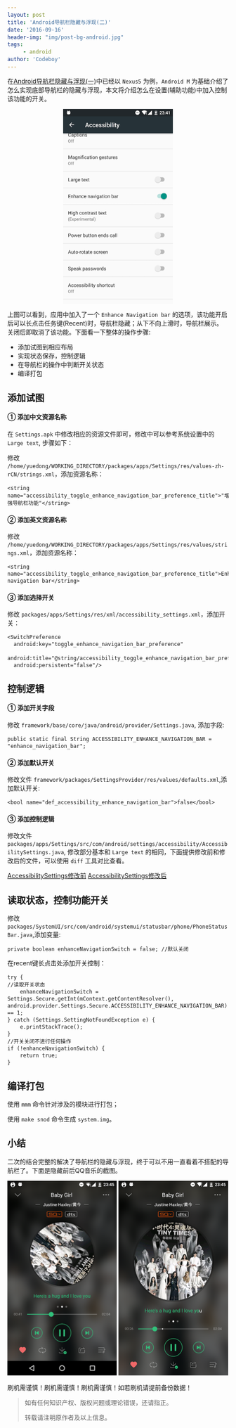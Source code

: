 ```yaml
---
layout: post
title: 'Android导航栏隐藏与浮现(二)'
date: '2016-09-16'
header-img: "img/post-bg-android.jpg"
tags:
     - android
author: 'Codeboy'
---
```


在[Android导航栏隐藏与浮现(一)](2015/10/22/android-navigation-bar-immerse/)中已经以 `Nexus5` 为例，`Android M` 为基础介绍了怎么实现底部导航栏的隐藏与浮现，本文将介绍怎么在设置(辅助功能)中加入控制该功能的开关。

<img src="img/android-navigation-enhance.png" style="max-width:49.5%;  clear: both;
 display: block;
 margin:auto;">

上图可以看到，应用中加入了一个 `Enhance Navigation bar` 的选项，该功能开启后可以长点击任务键(Recent)时，导航栏隐藏；从下不向上滑时，导航栏展示。 关闭后即取消了该功能。下面看一下整体的操作步骤:

- 添加试图到相应布局
- 实现状态保存，控制逻辑
- 在导航栏的操作中判断开关状态
- 编译打包

## 添加试图

#### ① 添加中文资源名称

在 `Settings.apk` 中修改相应的资源文件即可，修改中可以参考系统设置中的 `Large text`, 步骤如下：

修改 `/home/yuedong/WORKING_DIRECTORY/packages/apps/Settings/res/values-zh-rCN/strings.xml`，添加资源名称：

```
<string name="accessibility_toggle_enhance_navigation_bar_preference_title">"增强导航栏功能"</string>
```

#### ② 添加英文资源名称

修改 `/home/yuedong/WORKING_DIRECTORY/packages/apps/Settings/res/values/strings.xml`，添加资源名称：

```
<string name="accessibility_toggle_enhance_navigation_bar_preference_title">Enhance navigation bar</string>
```
#### ③ 添加选择开关

修改 `packages/apps/Settings/res/xml/accessibility_settings.xml`，添加开关：

```
<SwitchPreference
  android:key="toggle_enhance_navigation_bar_preference"
  android:title="@string/accessibility_toggle_enhance_navigation_bar_preference_title"
  android:persistent="false"/>

```


## 控制逻辑


#### ① 添加开关字段

修改 `framework/base/core/java/android/provider/Settings.java`, 添加字段:

```
public static final String ACCESSIBILITY_ENHANCE_NAVIGATION_BAR = "enhance_navigation_bar";
```

#### ② 添加默认开关

修改文件 `framework/packages/SettingsProvider/res/values/defaults.xml`,添加默认开关:

```
<bool name="def_accessibility_enhance_navigation_bar">false</bool>
```

#### ③ 添加控制逻辑

修改文件 `packages/apps/Settings/src/com/android/settings/accessibility/AccessibilitySettings.java`, 修改部分基本和 `Large text` 的相同，下面提供修改前和修改后的文件，可以使用 `diff` 工具对比查看。

[AccessibilitySettings修改前](file/AccessibilitySettings_before.java)     [AccessibilitySettings修改后](file/AccessibilitySettings_after.java) 


## 读取状态，控制功能开关 

修改 `packages/SystemUI/src/com/android/systemui/statusbar/phone/PhoneStatusBar.java`,添加变量:

```
private boolean enhanceNavigationSwitch = false; //默认关闭
```
在recent键长点击处添加开关控制：

```
try {
//读取开关状态
    enhanceNavigationSwitch = Settings.Secure.getInt(mContext.getContentResolver(), android.provider.Settings.Secure.ACCESSIBILITY_ENHANCE_NAVIGATION_BAR) == 1;
} catch (Settings.SettingNotFoundException e) {
    e.printStackTrace();
}
//开关关闭不进行任何操作
if (!enhanceNavigationSwitch) {
    return true;
}

```

## 编译打包

使用 `mmm` 命令针对涉及的模块进行打包；

使用 `make snod` 命令生成 `system.img`。


## 小结

二次的结合完整的解决了导航栏的隐藏与浮现，终于可以不用一直看着不搭配的导航栏了。下面是隐藏前后QQ音乐的截图。

<img src="img/android-navigation-enhance-qqmusic-before.png" style="max-width:49.5%;">
<img src="img/android-navigation-enhance-qqmusic-after.png" style="max-width:49.5%;">

刷机需谨慎！刷机需谨慎！刷机需谨慎！如若刷机请提前备份数据！

> 如有任何知识产权、版权问题或理论错误，还请指正。
>
> 转载请注明原作者及以上信息。
